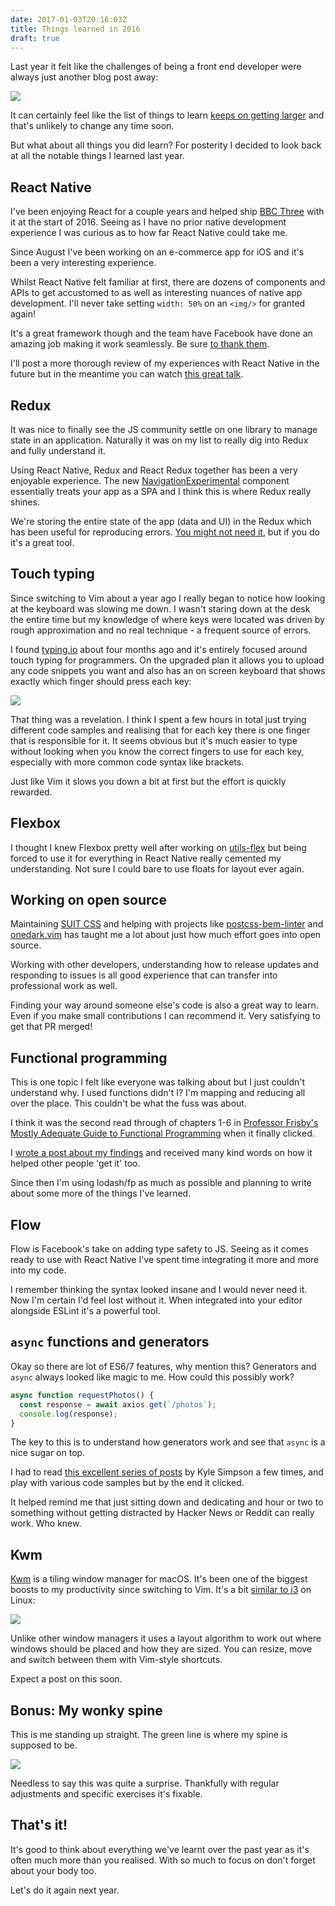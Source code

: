 ```yaml
---
date: 2017-01-03T20:16:03Z
title: Things learned in 2016
draft: true
---
```


Last year it felt like the challenges of being a front end developer were always
just another blog post away:

![](/images/posts/things-learned-in-2016/google-search.png)

It can certainly feel like the list of things to learn [keeps on getting
larger](https://paul.kinlan.me/2017-exciting-times/) and that's unlikely to
change any time soon.

But what about all things you did learn? For posterity I decided to look back at
all the notable things I learned last year.

## React Native

I've been enjoying React for a couple years and helped ship [BBC
Three](http://www.bbc.co.uk/bbcthree) with it at the start of 2016. Seeing as I
have no prior native development experience I was curious as to how far React
Native could take me.

Since August I've been working on an e-commerce app for iOS and it's been a
very interesting experience.

Whilst React Native felt familiar at first, there are dozens of components and
APIs to get accustomed to as well as interesting nuances of native app
development. I'll never take setting `width: 50%` on an `<img/>` for granted
again!

It's a great framework though and the team have Facebook have done an amazing
job making it work seamlessly. Be sure [to thank
them](https://github.com/facebook/react/issues/8663).

I'll post a more thorough review of my experiences with React Native in the
future but in the meantime you can watch [this great talk](https://www.youtube.com/watch?v=ZqKYk0aTaYk).

## Redux

It was nice to finally see the JS community settle on one library to manage
state in an application. Naturally it was on my list to really dig into Redux
and fully understand it.

Using React Native, Redux and React Redux together has been a very enjoyable
experience. The new
[NavigationExperimental](https://facebook.github.io/react-native/docs/navigation.html#navigationexperimental)
component essentially treats your app as a SPA and I think this is where Redux
really shines.

We're storing the entire state of the app (data and UI) in the Redux which
has been useful for reproducing errors. [You might not need
it](https://medium.com/@dan_abramov/you-might-not-need-redux-be46360cf367),
but if you do it's a great tool.

## Touch typing

Since switching to Vim about a year ago I really began to notice how looking at
the keyboard was slowing me down. I wasn't staring down at the desk the
entire time but my knowledge of where keys were located was driven by rough
approximation and no real technique - a frequent source of errors.

I found [typing.io](https://typing.io/) about four months ago and it's entirely
focused around touch typing for programmers. On the upgraded plan it allows you
to upload any code snippets you want and also has an on screen keyboard that
shows exactly which finger should press each key:

![](/images/posts/things-learned-in-2016/typing.png)

That thing was a revelation. I think I spent a few hours in total just trying
different code samples and realising that for each key there is one finger that
is responsible for it. It seems obvious but it's much easier to type without
looking when you know the correct fingers to use for each key, especially with
more common code syntax like brackets.

Just like Vim it slows you down a bit at first but the effort is quickly
rewarded.

## Flexbox

I thought I knew Flexbox pretty well after working on
[utils-flex](https://github.com/suitcss/utils-flex) but being forced to use it
for everything in React Native really cemented my understanding. Not sure I
could bare to use floats for layout ever again.

## Working on open source

Maintaining [SUIT CSS](https://github.com/suitcss/suit) and helping with
projects like
[postcss-bem-linter](https://github.com/postcss/postcss-bem-linter) and
[onedark.vim](https://github.com/joshdick/onedark.vim) has taught me a lot about
just how much effort goes into open source.

Working with other developers, understanding how to release updates and
responding to issues is all good experience that can transfer into professional
work as well.

Finding your way around someone else's code is also a great way to learn. Even
if you make small contributions I can recommend it. Very satisfying to get that
PR merged!

## Functional programming

This is one topic I felt like everyone was talking about but I just couldn't
understand why. I used functions didn't I? I'm mapping and reducing all over the
place. This couldn't be what the fuss was about.

I think it was the second read through of chapters 1-6 in [Professor Frisby's
Mostly Adequate Guide to Functional Programming](https://www.gitbook.com/book/drboolean/mostly-adequate-guide/details)
when it finally clicked.

I [wrote a post about my
findings](https://simonsmith.io/dipping-a-toe-into-functional-js-with-lodash-fp/)
and received many kind words on how it helped other people 'get it' too.

Since then I'm using lodash/fp as much as possible and planning to write about
some more of the things I've learned.

## Flow

Flow is Facebook's take on adding type safety to JS. Seeing as it comes ready to
use with React Native I've spent time integrating it more and more into my code.

I remember thinking the syntax looked insane and I would never need it. Now I'm
certain I'd feel lost without it. When integrated into your editor alongside ESLint
it's a powerful tool.

## `async` functions and generators

Okay so there are lot of ES6/7 features, why mention this? Generators and `async`
always looked like magic to me. How could this possibly work?

```js
async function requestPhotos() {
  const response = await axios.get(`/photos`);
  console.log(response);
}
```

The key to this is to understand how generators work and see that `async` is a
nice sugar on top.

I had to read [this excellent series of
posts](https://davidwalsh.name/es6-generators) by Kyle Simpson a few times, and
play with various code samples but by the end it clicked.

It helped remind me that just sitting down and dedicating and hour or two to
something without getting distracted by Hacker News or Reddit can really work.
Who knew.

## Kwm

[Kwm](https://koekeishiya.github.io/kwm/) is a tiling window manager for macOS.
It's been one of the biggest boosts to my productivity since switching to Vim.
It's a bit [similar to i3](https://i3wm.org/) on Linux:

![](/images/posts/things-learned-in-2016/kwm.png)

Unlike other window managers it uses a layout algorithm to work out where
windows should be placed and how they are sized. You can resize, move
and switch between them with Vim-style shortcuts.

Expect a post on this soon.

## Bonus: My wonky spine

This is me standing up straight. The green line is where my spine is supposed to be.

![](/images/posts/things-learned-in-2016/spine.jpg)

Needless to say this was quite a surprise. Thankfully with regular
adjustments and specific exercises it's fixable.

## That's it!

It's good to think about everything we've learnt over the past year as it's
often much more than you realised. With so much to focus on don't forget about
your body too.

Let's do it again next year.
